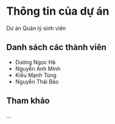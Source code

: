 # Thông tin của dự án
Dư án Quản lý sinh viên

## Danh sách các thành viên
- Dương Ngọc Hà
- Nguyễn Anh Minh
- Kiều Mạnh Tùng
- Nguyễn Thái Bảo

## Tham khảo
...
